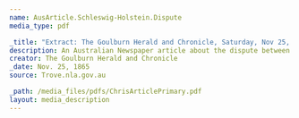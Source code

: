 ```yaml
---
name: AusArticle.Schleswig-Holstein.Dispute
media_type: pdf

_title: "Extract: The Goulburn Herald and Chronicle, Saturday, Nov 25, 1865"
description: An Australian Newspaper article about the dispute between Prussia and Austria over Schleswig-Holstein following the Second Schleswig War
creator: The Goulburn Herald and Chronicle
_date: Nov. 25, 1865
source: Trove.nla.gov.au

_path: /media_files/pdfs/ChrisArticlePrimary.pdf 
layout: media_description
---
```

